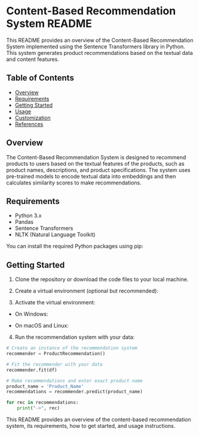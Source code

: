 # Content-Based Recommendation System README

This README provides an overview of the Content-Based Recommendation System implemented using the Sentence Transformers library in Python. This system generates product recommendations based on the textual data and content features.

## Table of Contents
- [Overview](#overview)
- [Requirements](#requirements)
- [Getting Started](#getting-started)
- [Usage](#usage)
- [Customization](#customization)
- [References](#references)

## Overview

The Content-Based Recommendation System is designed to recommend products to users based on the textual features of the products, such as product names, descriptions, and product specifications. The system uses pre-trained models to encode textual data into embeddings and then calculates similarity scores to make recommendations.

## Requirements

- Python 3.x
- Pandas
- Sentence Transformers
- NLTK (Natural Language Toolkit)

You can install the required Python packages using pip:


## Getting Started

1. Clone the repository or download the code files to your local machine.

2. Create a virtual environment (optional but recommended):


3. Activate the virtual environment:

- On Windows:


- On macOS and Linux:


4. Run the recommendation system with your data:

```python
# Create an instance of the recommendation system
recommender = ProductRecommendation()

# Fit the recommender with your data
recommender.fit(df)

# Make recommendations and enter exact product name
product_name = 'Product_Name'
recommendations = recommender.predict(product_name)

for rec in recommendations:
    print("->", rec)
```


This README provides an overview of the content-based recommendation system, its requirements, how to get started, and usage instructions.




